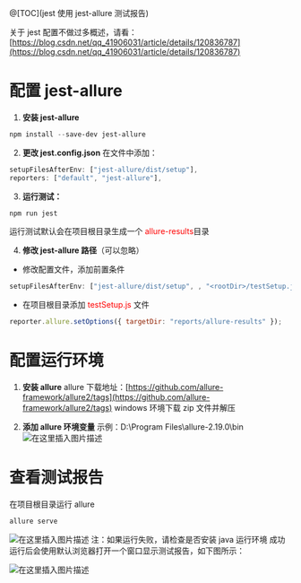 @[TOC](jest 使用 jest-allure 测试报告)

关于 jest 配置不做过多概述，请看：[https://blog.csdn.net/qq_41906031/article/details/120836787](https://blog.csdn.net/qq_41906031/article/details/120836787)

# 配置 jest-allure

1. **安装 jest-allure**

```powershell
npm install --save-dev jest-allure
```

2. **更改 jest.config.json** 在文件中添加：

```javascript
setupFilesAfterEnv: ["jest-allure/dist/setup"],
reporters: ["default", "jest-allure"],
```

3. **运行测试：**

```powershell
npm run jest
```

运行测试默认会在项目根目录生成一个 <font color="red">allure-results</font>目录

4. **修改 jest-allure 路径**（可以忽略）

- 修改配置文件，添加前置条件

```javascript
setupFilesAfterEnv: ["jest-allure/dist/setup", , "<rootDir>/testSetup.js"],
```

- 在项目根目录添加 <font color="red">testSetup.js</font> 文件

```javascript
reporter.allure.setOptions({ targetDir: "reports/allure-results" });
```

# 配置运行环境

1. **安装 allure**
   allure 下载地址：[https://github.com/allure-framework/allure2/tags](https://github.com/allure-framework/allure2/tags)
   windows 环境下载 zip 文件并解压

2. **添加 allure 环境变量**
   示例：D:\Program Files\allure-2.19.0\bin
   ![在这里插入图片描述](https://img-blog.csdnimg.cn/6b64391eadd14ec6937dc2631d3b4f73.png)

# 查看测试报告

在项目根目录运行 allure

```powershell
allure serve
```

![在这里插入图片描述](https://img-blog.csdnimg.cn/4f61188c4ad4420a92a9dc4e16359b3b.png)
注：如果运行失败，请检查是否安装 java 运行环境
成功运行后会使用默认浏览器打开一个窗口显示测试报告，如下图所示：

![在这里插入图片描述](https://img-blog.csdnimg.cn/885c391d0f724631a136bd90f4e0d700.png#pic_center)
